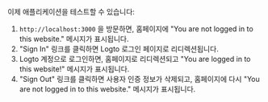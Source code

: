 이제 애플리케이션을 테스트할 수 있습니다:

1. `http://localhost:3000` 을 방문하면, 홈페이지에 "You are not logged in to this website." 메시지가 표시됩니다.
2. "Sign In" 링크를 클릭하면 Logto 로그인 페이지로 리디렉션됩니다.
3. Logto 계정으로 로그인하면, 홈페이지로 리디렉션되고 "You are logged in to this website!" 메시지가 표시됩니다.
4. "Sign Out" 링크를 클릭하면 사용자 인증 정보가 삭제되고, 홈페이지에 다시 "You are not logged in to this website." 메시지가 표시됩니다.
